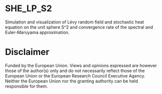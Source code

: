 # SHE_LP_S2
Simulation and visualization of Lévy random field and stochastic heat equation on the unit sphere S^2 and convergence rate of the spectral and Euler-Maruyama approximation.
# Disclaimer
Funded by the European Union. Views and opinions expressed are however those of the author(s) only and do not necessarily reflect those of the European Union or the European Research Council Executive Agency. Neither the European Union nor the granting authority can be held responsible for them.
